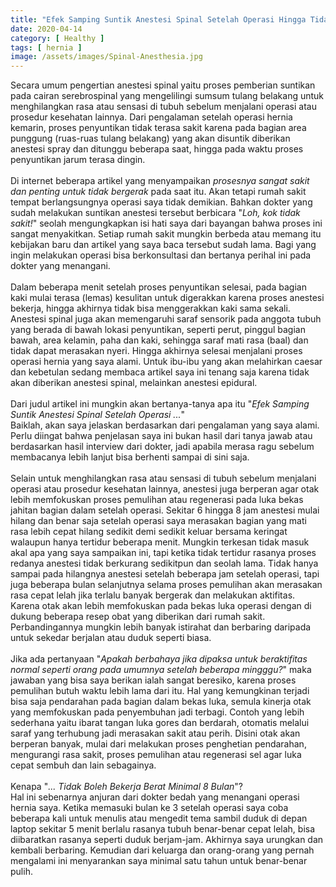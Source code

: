 ```yaml
---
title: "Efek Samping Suntik Anestesi Spinal Setelah Operasi Hingga Tidak Boleh Bekerja Berat Minimal 8 Bulan"
date: 2020-04-14
category: [ Healthy ]
tags: [ hernia ]
image: /assets/images/Spinal-Anesthesia.jpg
---
```

Secara umum pengertian anestesi spinal yaitu proses pemberian suntikan pada cairan serebrospinal yang mengelilingi sumsum tulang belakang untuk menghilangkan rasa atau sensasi di tubuh sebelum menjalani operasi atau prosedur kesehatan lainnya. Dari pengalaman setelah operasi hernia kemarin, proses penyuntikan tidak terasa sakit karena pada bagian area punggung (ruas-ruas tulang belakang) yang akan disuntik diberikan anestesi spray dan ditunggu beberapa saat, hingga pada waktu proses penyuntikan jarum terasa dingin.<br />
<br />
Di internet beberapa artikel yang menyampaikan <i>prosesnya sangat sakit dan penting untuk tidak bergerak</i> pada saat itu. Akan tetapi rumah sakit tempat berlangsungnya operasi saya tidak demikian. Bahkan dokter yang sudah melakukan suntikan anestesi tersebut berbicara "<i>Loh, kok tidak sakit!</i>" seolah mengungkapkan isi hati saya dari bayangan bahwa proses ini sangat menyakitkan. Setiap rumah sakit mungkin berbeda atau memang itu kebijakan baru dan artikel yang saya baca tersebut sudah lama. Bagi yang ingin  melakukan operasi bisa berkonsultasi dan bertanya perihal ini pada dokter yang menangani.<br />
<br />
Dalam beberapa menit setelah proses penyuntikan selesai, pada bagian kaki mulai terasa (lemas) kesulitan untuk digerakkan karena proses anestesi bekerja, hingga akhirnya tidak bisa menggerakkan kaki sama sekali. Anestesi spinal juga akan memengaruhi saraf sensorik pada anggota tubuh yang berada di bawah lokasi penyuntikan, seperti perut, pinggul bagian bawah, area kelamin, paha dan kaki, sehingga saraf mati rasa (baal) dan tidak dapat merasakan nyeri. Hingga akhirnya selesai menjalani proses operasi hernia yang saya alami. Untuk ibu-ibu yang akan melahirkan caesar dan kebetulan sedang membaca artikel saya ini tenang saja karena tidak akan diberikan anestesi spinal, melainkan anestesi epidural.<br />
<br />
Dari judul artikel ini mungkin akan bertanya-tanya apa itu "<i>Efek Samping Suntik Anestesi Spinal Setelah Operasi ...</i>"<br />
Baiklah, akan saya jelaskan berdasarkan dari pengalaman yang saya alami. Perlu diingat bahwa penjelasan saya ini bukan hasil dari tanya jawab atau berdasarkan hasil interview dari dokter, jadi apabila merasa ragu sebelum membacanya lebih lanjut bisa berhenti sampai di sini saja.<br />
<br />
Selain untuk menghilangkan rasa atau sensasi di tubuh sebelum menjalani operasi atau prosedur kesehatan lainnya, anestesi juga berperan agar otak lebih memfokuskan proses pemulihan atau regenerasi pada luka bekas jahitan bagian dalam setelah operasi. Sekitar 6 hingga 8 jam anestesi mulai hilang dan benar saja setelah operasi saya merasakan bagian yang mati rasa lebih cepat hilang sedikit demi sedikit keluar bersama keringat walaupun hanya tertidur beberapa menit. Mungkin terkesan tidak masuk akal apa yang saya sampaikan ini, tapi ketika tidak tertidur rasanya proses redanya anestesi tidak berkurang sedikitpun dan seolah lama. Tidak hanya sampai pada hilangnya anestesi setelah beberapa jam setelah operasi, tapi juga beberapa bulan selanjutnya selama proses pemulihan akan merasakan rasa cepat lelah jika terlalu banyak bergerak dan melakukan aktifitas. Karena otak akan lebih memfokuskan pada bekas luka operasi dengan di dukung beberapa resep obat yang diberikan dari rumah sakit. Perbandingannya mungkin lebih banyak istirahat dan berbaring daripada untuk sekedar berjalan atau duduk seperti biasa.<br />
<br />
Jika ada pertanyaan "<i>Apakah berbahaya jika dipaksa untuk beraktifitas normal seperti orang pada umumnya setelah beberapa mingggu?</i>" maka jawaban yang bisa saya berikan ialah sangat beresiko, karena proses pemulihan butuh waktu lebih lama dari itu. Hal yang kemungkinan terjadi bisa saja pendarahan pada bagian dalam bekas luka, semula kinerja otak yang memfokuskan pada penyembuhan jadi terbagi. Contoh yang lebih sederhana yaitu  ibarat tangan luka gores dan berdarah, otomatis melalui saraf yang terhubung jadi merasakan sakit atau perih. Disini otak akan berperan banyak, mulai dari melakukan proses penghetian pendarahan, mengurangi rasa sakit, proses pemulihan atau regenerasi sel agar luka cepat sembuh dan lain sebagainya.
<br />
<br />
Kenapa "<i>... Tidak Boleh Bekerja Berat Minimal 8 Bulan</i>"?<br />
Hal ini sebenarnya anjuran dari dokter bedah yang menangani operasi hernia saya. Ketika memasuki bulan ke 3 setelah operasi saya coba beberapa kali untuk menulis atau mengedit tema sambil duduk di depan laptop sekitar 5 menit berlalu rasanya tubuh benar-benar cepat lelah, bisa diibaratkan rasanya seperti duduk berjam-jam. Akhirnya saya urungkan dan kembali berbaring. Kemudian dari keluarga dan orang-orang yang pernah mengalami ini menyarankan saya minimal satu tahun untuk benar-benar pulih.<br />
